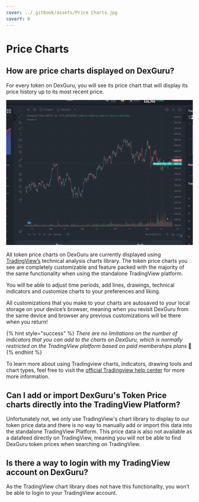 ```yaml
---
cover: ../.gitbook/assets/Price Charts.jpg
coverY: 0
---
```


# Price Charts

## How are price charts displayed on DexGuru?

For every token on DexGuru, you will see its price chart that will display its price history up to its most recent price.

![](<../.gitbook/assets/image (27).png>)

All token price charts on DexGuru are currently displayed using [TradingView’s](https://www.tradingview.com) technical analysis charts library. The token price charts you see are completely customizable and feature packed with the majority of the same functionality when using the standalone TradingView platform.

You will be able to adjust time periods, add lines, drawings, technical indicators and customize charts to your preferences and liking.&#x20;

All customizations that you make to your charts are autosaved to your local storage on your device’s browser, meaning when you revisit DexGuru from the same device and browser any previous customizations will be there when you return!

{% hint style="success" %}
_There are no limitations on the number of indicators that you can add to the charts on DexGuru, which is normally restricted on the TradingView platform based on paid memberships plans_ 🥳
{% endhint %}

To learn more about using Tradingview charts, indicators, drawing tools and chart types, feel free to visit the [official Tradingview help center](https://www.tradingview.com/support/categories/chart/) for more more information.

## Can I add or import DexGuru's Token Price charts directly into the TradingView Platform?

Unfortunately not, we only use TradingView's chart library to display to our token price data and there is no way to manually add or import this data into the standalone TradingView Platform. This price data is also not available as a datafeed directly on TradingView, meaning you will not be able to find DexGuru token prices when searching on TradingView.

## Is there a way to login with my TradingView account on DexGuru?

As the TradingView chart library does not have this functionality, you won’t be able to login to your TradingView account.
